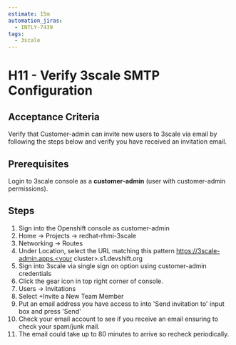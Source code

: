 ```yaml
---
estimate: 15m
automation_jiras:
  - INTLY-7439
tags:
  - 3scale
---
```


# H11 - Verify 3scale SMTP Configuration

## Acceptance Criteria

Verify that Customer-admin can invite new users to 3scale via email by following the steps below and verify you have received an invitation email.

## Prerequisites

Login to 3scale console as a **customer-admin** (user with customer-admin permissions).

## Steps

1. Sign into the Openshift console as customer-admin
2. Home -> Projects -> redhat-rhmi-3scale
3. Networking -> Routes
4. Under Location, select the URL matching this pattern https://3scale-admin.apps.<your cluster>.s1.devshift.org
5. Sign into 3scale via single sign on option using customer-admin credentials
6. Click the gear icon in top right corner of console.
7. Users -> Invitations
8. Select +Invite a New Team Member
9. Put an email address you have access to into 'Send invitation to' input box and press 'Send'
10. Check your email account to see if you receive an email ensuring to check your spam/junk mail.
11. The email could take up to 80 minutes to arrive so recheck periodically.
